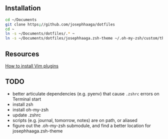 
## Installation
```bash
cd ~/Documents
git clone https;//github.com/josephhaaga/dotfiles
cd ~
ln -s ~/Documents/dotfiles/.* ~
ln -s ~/Documents/dotfiles/josephhaaga.zsh-theme ~/.oh-my-zsh/custom/themes/
```


## Resources
[How to install Vim plugins](https://linuxhint.com/vim_install_plugins/)

## TODO
- better articulate dependencies (e.g. pyenv) that cause `.zshrc` errors on Terminal start
- install zsh
- install oh-my-zsh
- update .zshrc
- scripts (e.g. journal, tomorrow, notes) are on path, or aliased
- figure out the .oh-my-zsh submodule, and find a better location for josephhaaga.zsh-theme 
